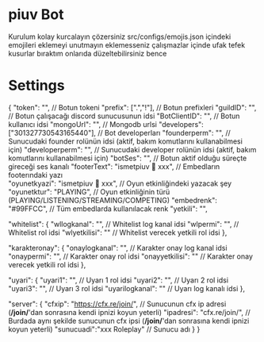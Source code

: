 # piuv Bot

Kurulum kolay kurcalayın çözersiniz
src/configs/emojis.json içindeki emojileri eklemeyi unutmayın eklemesseniz çalışmazlar
içinde ufak tefek kusurlar bıraktım onlarıda düzeltebilirsiniz bence

# Settings

{
 "token": "", // Botun tokeni
 "prefix": [".","!"], // Botun prefixleri
 "guildID": "", // Botun çalışacağı discord sunucusunun idsi
 "BotClientID": "", // Botun kullanıcı idsi
 "mongoUrl": "", // Mongodb urlsi
 "developers": ["301327730543165440"], // Bot developerları
 "founderperm": "", // Sunucudaki founder rolünün idsi (aktif, bakım komutlarını kullanabilmesi için)
 "developerperm": "", // Sunucudaki developer rolünün idsi (aktif, bakım komutlarını kullanabilmesi için)
 "botSes": "", // Botun aktif olduğu süreçte gireceği ses kanalı
 "footerText": "ismetpiuv 💜 xxx", // Embedların footerındaki yazı         
 "oyunetkyazi": "ismetpiuv 💜 xxx", // Oyun etkinliğindeki yazacak şey
 "oyunetktur": "PLAYING", // Oyun etkinliğinin türü (PLAYING/LISTENING/STREAMING/COMPETING)
 "embedrenk": "#99FFCC", // Tüm embedlarda kullanılacak renk
 "yetkili": "",

 "whitelist": {
  "wllogkanal": "", // Whitelist log kanal idsi
  "wlpermi": "", // Whitelist rol idsi
  "wlyetkilisi": "" // Whitelist verecek yetkili rol idsi
 },

 "karakteronay": {
  "onaylogkanal": "", // Karakter onay log kanal idsi
  "onaypermi": "", // Karakter onay rol idsi
  "onayyetkilisi": "" // Karakter onay verecek yetkili rol idsi
 },
 
 "uyari": {
  "uyari1": "", // Uyarı 1 rol idsi
  "uyari2": "", // Uyarı 2 rol idsi
  "uyari3": "", // Uyarı 3 rol idsi
  "uyarilogkanal": "" // Uyarı log kanalı idsi
 },

 "server": {
  "cfxip": "https://cfx.re/join/", // Sunucunun cfx ip adresi (**/join/**'dan sonrasına kendi ipnizi koyun yeterli)
  "ipadresi": "cfx.re/join/", // Burdada aynı şekilde sunucunun cfx ipsi (**/join/**'dan sonrasına kendi ipnizi koyun yeterli)
  "sunucuadi":"xxx Roleplay" // Sunucu adı
 }
}
